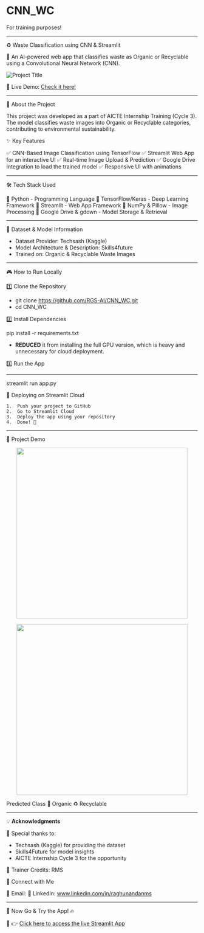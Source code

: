 # CNN_WC
For training purposes!

---
♻️ Waste Classification using CNN & Streamlit

🚀 An AI-powered web app that classifies waste as Organic or Recyclable using a Convolutional Neural Network (CNN).

![Project Title](images/title.jpg)
 
🔗 Live Demo: [Check it here!](https://wccnnrms.streamlit.app)

---
📌 About the Project

This project was developed as a part of AICTE Internship Training (Cycle 3). The model classifies waste images into Organic or Recyclable categories, contributing to environmental sustainability.

✨ Key Features

✅ CNN-Based Image Classification using TensorFlow
✅ Streamlit Web App for an interactive UI
✅ Real-time Image Upload & Prediction
✅ Google Drive Integration to load the trained model
✅ Responsive UI with animations

---

🛠 Tech Stack Used

🔹 Python - Programming Language
🔹 TensorFlow/Keras - Deep Learning Framework
🔹 Streamlit - Web App Framework
🔹 NumPy & Pillow - Image Processing
🔹 Google Drive & gdown - Model Storage & Retrieval

---

📂 Dataset & Model Information

- Dataset Provider: Techsash (Kaggle)
- Model Architecture & Description: Skills4future
- Trained on: Organic & Recyclable Waste Images
 
---

🎮 How to Run Locally

1️⃣ Clone the Repository

- git clone https://github.com/RGS-AI/CNN_WC.git
- cd CNN_WC

2️⃣ Install Dependencies

pip install -r requirements.txt
- **REDUCED** it from installing the full GPU version, which is heavy and unnecessary for cloud deployment.

3️⃣ Run the App

---

streamlit run app.py

🚀 Deploying on Streamlit Cloud

	1.	Push your project to GitHub
	2.	Go to Streamlit Cloud
	3.	Deploy the app using your repository
	4.	Done! 🎉
 
---
📸 Project Demo

 <p align="center">
    <img src="images/o_ss.png" width="450">
 </p>

  <p align="center">
    <img src="images/r_ss.png" width="450">
 </p>

Predicted Class
	🌱 Organic
	♻️ Recyclable
	

---

💡 **Acknowledgments**

🙏 Special thanks to:
- Techsash (Kaggle) for providing the dataset
- Skills4Future for model insights
- AICTE Internship Cycle 3 for the opportunity

📌 Trainer Credits: RMS 

📩 Connect with Me

📧 Email: 
🔗 LinkedIn: www.linkedin.com/in/raghunandanms

---
🎯 Now Go & Try the App! 🔥

🔗 👉 [Click here to access the live Streamlit App](https://wccnnrms.streamlit.app)
